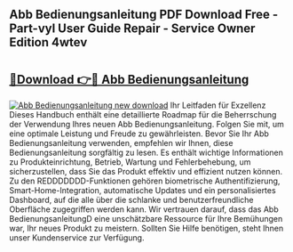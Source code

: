 ## Abb Bedienungsanleitung PDF Download Free - Part-vyl User Guide Repair - Service Owner Edition 4wtev

# <h2><a href="http://df3sm5x.blite.top/?on=Abb+Bedienungsanleitung">🔗Download 👉🔴 Abb Bedienungsanleitung</a></h2>

[![Abb Bedienungsanleitung new download](https://i.imgur.com/lujVjoI.png)](http://df3sm5x.blite.top/?on=Abb+Bedienungsanleitung)
Ihr Leitfaden für Exzellenz Dieses Handbuch enthält eine detaillierte Roadmap für die Beherrschung der Verwendung Ihres neuen Abb Bedienungsanleitung. Folgen Sie mit, um eine optimale Leistung und Freude zu gewährleisten. Bevor Sie Ihr Abb Bedienungsanleitung verwenden, empfehlen wir Ihnen, diese Bedienungsanleitung sorgfältig zu lesen. Es enthält wichtige Informationen zu Produkteinrichtung, Betrieb, Wartung und Fehlerbehebung, um sicherzustellen, dass Sie das Produkt effektiv und effizient nutzen können. Zu den REDDDDDDD-Funktionen gehören biometrische Authentifizierung, Smart-Home-Integration, automatische Updates und ein personalisiertes Dashboard, auf die alle über die schlanke und benutzerfreundliche Oberfläche zugegriffen werden kann. Wir vertrauen darauf, dass das Abb BedienungsanleitungD eine unschätzbare Ressource für Ihre Bemühungen war, Ihr neues Produkt zu meistern. Sollten Sie Hilfe benötigen, steht Ihnen unser Kundenservice zur Verfügung.
